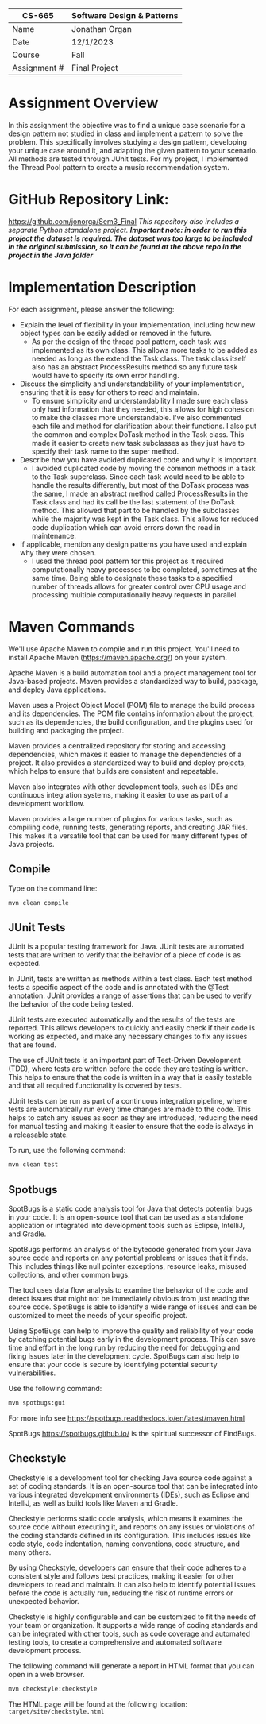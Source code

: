 
| CS-665       | Software Design & Patterns |
|--------------|----------------------------|
| Name         | Jonathan Organ             |
| Date         | 12/1/2023                  |
| Course       | Fall                       |
| Assignment # | Final Project              |

# Assignment Overview
In this assignment the objective was to find a unique case scenario for a design pattern not
studied in class and implement a pattern to solve the problem. This specifically involves
studying a design pattern, developing your unique case around it, and adapting the given pattern
to your scenario. All methods are tested through JUnit tests. For my project, I implemented the
Thread Pool pattern to create a music recommendation system.

# GitHub Repository Link:
https://github.com/jonorga/Sem3_Final
*This repository also includes a separate Python standalone project. **Important note: in order***
***to run this project the dataset is required. The dataset was too large to be included in the***
***original submission, so it can be found at the above repo in the project in the Java folder***

# Implementation Description 


For each assignment, please answer the following:

- Explain the level of flexibility in your implementation, including how new object types can
be easily added or removed in the future.
	* As per the design of the thread pool pattern, each task was implemented as its own class.
	This allows more tasks to be added as needed as long as the extend the Task class. The task
	class itself also has an abstract ProcessResults method so any future task would have to 
	specify its own error handling. 
- Discuss the simplicity and understandability of your implementation, ensuring that it is
easy for others to read and maintain.
	* To ensure simplicity and understandability I made sure each class only had information that 
	they needed, this allows for high cohesion to make the classes more understandable. I've also
	commented each file and method for clarification about their functions. I also put the common
	and complex DoTask method in the Task class. This made it easier to create new task subclasses
	as they just have to specify their task name to the super method.
- Describe how you have avoided duplicated code and why it is important.
	* I avoided duplicated code by moving the common methods in a task to the Task superclass.
	Since each task would need to be able to handle the results differently, but most of the 
	DoTask process was the same, I made an abstract method called ProcessResults in the Task
	class and had its call be the last statement of the DoTask method. This allowed that part to
	be handled by the subclasses while the majority was kept in the Task class. This allows for
	reduced code duplication which can avoid errors down the road in maintenance. 
- If applicable, mention any design patterns you have used and explain why they were
chosen.
	* I used the thread pool pattern for this project as it required computationally heavy
	processes to be completed, sometimes at the same time. Being able to designate these tasks to
	a specified number of threads allows for greater control over CPU usage and processing
	multiple computationally heavy requests in parallel. 


# Maven Commands

We'll use Apache Maven to compile and run this project. You'll need to install Apache Maven (https://maven.apache.org/) on your system. 

Apache Maven is a build automation tool and a project management tool for Java-based projects. Maven provides a standardized way to build, package, and deploy Java applications.

Maven uses a Project Object Model (POM) file to manage the build process and its dependencies. The POM file contains information about the project, such as its dependencies, the build configuration, and the plugins used for building and packaging the project.

Maven provides a centralized repository for storing and accessing dependencies, which makes it easier to manage the dependencies of a project. It also provides a standardized way to build and deploy projects, which helps to ensure that builds are consistent and repeatable.

Maven also integrates with other development tools, such as IDEs and continuous integration systems, making it easier to use as part of a development workflow.

Maven provides a large number of plugins for various tasks, such as compiling code, running tests, generating reports, and creating JAR files. This makes it a versatile tool that can be used for many different types of Java projects.

## Compile
Type on the command line: 

```bash
mvn clean compile
```



## JUnit Tests
JUnit is a popular testing framework for Java. JUnit tests are automated tests that are written to verify that the behavior of a piece of code is as expected.

In JUnit, tests are written as methods within a test class. Each test method tests a specific aspect of the code and is annotated with the @Test annotation. JUnit provides a range of assertions that can be used to verify the behavior of the code being tested.

JUnit tests are executed automatically and the results of the tests are reported. This allows developers to quickly and easily check if their code is working as expected, and make any necessary changes to fix any issues that are found.

The use of JUnit tests is an important part of Test-Driven Development (TDD), where tests are written before the code they are testing is written. This helps to ensure that the code is written in a way that is easily testable and that all required functionality is covered by tests.

JUnit tests can be run as part of a continuous integration pipeline, where tests are automatically run every time changes are made to the code. This helps to catch any issues as soon as they are introduced, reducing the need for manual testing and making it easier to ensure that the code is always in a releasable state.

To run, use the following command:
```bash
mvn clean test
```


## Spotbugs 

SpotBugs is a static code analysis tool for Java that detects potential bugs in your code. It is an open-source tool that can be used as a standalone application or integrated into development tools such as Eclipse, IntelliJ, and Gradle.

SpotBugs performs an analysis of the bytecode generated from your Java source code and reports on any potential problems or issues that it finds. This includes things like null pointer exceptions, resource leaks, misused collections, and other common bugs.

The tool uses data flow analysis to examine the behavior of the code and detect issues that might not be immediately obvious from just reading the source code. SpotBugs is able to identify a wide range of issues and can be customized to meet the needs of your specific project.

Using SpotBugs can help to improve the quality and reliability of your code by catching potential bugs early in the development process. This can save time and effort in the long run by reducing the need for debugging and fixing issues later in the development cycle. SpotBugs can also help to ensure that your code is secure by identifying potential security vulnerabilities.

Use the following command:

```bash
mvn spotbugs:gui 
```

For more info see 
https://spotbugs.readthedocs.io/en/latest/maven.html

SpotBugs https://spotbugs.github.io/ is the spiritual successor of FindBugs.


## Checkstyle 

Checkstyle is a development tool for checking Java source code against a set of coding standards. It is an open-source tool that can be integrated into various integrated development environments (IDEs), such as Eclipse and IntelliJ, as well as build tools like Maven and Gradle.

Checkstyle performs static code analysis, which means it examines the source code without executing it, and reports on any issues or violations of the coding standards defined in its configuration. This includes issues like code style, code indentation, naming conventions, code structure, and many others.

By using Checkstyle, developers can ensure that their code adheres to a consistent style and follows best practices, making it easier for other developers to read and maintain. It can also help to identify potential issues before the code is actually run, reducing the risk of runtime errors or unexpected behavior.

Checkstyle is highly configurable and can be customized to fit the needs of your team or organization. It supports a wide range of coding standards and can be integrated with other tools, such as code coverage and automated testing tools, to create a comprehensive and automated software development process.

The following command will generate a report in HTML format that you can open in a web browser. 

```bash
mvn checkstyle:checkstyle
```

The HTML page will be found at the following location:
`target/site/checkstyle.html`




